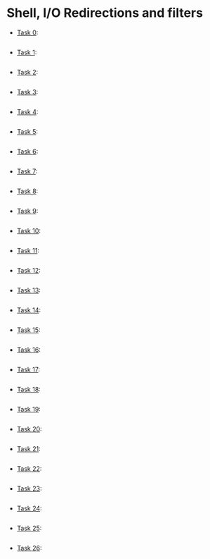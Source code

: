 # Shell, I/O Redirections and filters

* [Task 0](./): 
  ```
  
  ```

* [Task 1](./): 
  ```
  
  ```

* [Task 2](./): 
  ```
  
  ```

* [Task 3](./): 
  ```
  
  ```

* [Task 4](./): 
  ```
  
  ```

* [Task 5](./): 
  ```
  
  ```

* [Task 6](./): 
  ```
  
  ```

* [Task 7](./): 
  ```
  
  ```

* [Task 8](./): 
  ```
  
  ```

* [Task 9](./): 
  ```
  
  ```

* [Task 10](./): 
  ```
  
  ```

* [Task 11](./): 
  ```
  
  ```

* [Task 12](./): 
  ```
  
  ```

* [Task 13](./): 
  ```
  
  ```

* [Task 14](./): 
  ```
  
  ```

* [Task 15](./): 
  ```
  
  ```

* [Task 16](./): 
  ```
  
  ```

* [Task 17](./): 
  ```
  
  ```

* [Task 18](./): 
  ```
  
  ```

* [Task 19](./): 
  ```
  
  ```

* [Task 20](./): 
  ```
  
  ```

* [Task 21](./): 
  ```
  
  ```

* [Task 22](./): 
  ```
  
  ```

* [Task 23](./): 
  ```
  
  ```

* [Task 24](./): 
  ```
  
  ```

* [Task 25](./): 
  ```
  
  ```

* [Task 26](./): 
  ```
  
  ```
